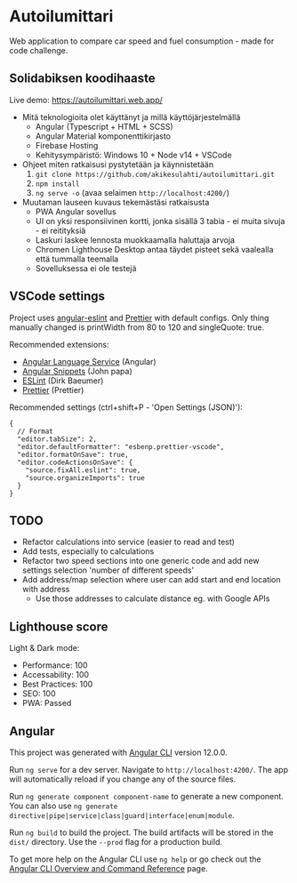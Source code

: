 # Autoilumittari

Web application to compare car speed and fuel consumption - made for code challenge.

## Solidabiksen koodihaaste

Live demo: https://autoilumittari.web.app/

- Mitä teknologioita olet käyttänyt ja millä käyttöjärjestelmällä
  - Angular (Typescript + HTML + SCSS)
  - Angular Material komponenttikirjasto
  - Firebase Hosting
  - Kehitysympäristö: Windows 10 + Node v14 + VSCode
- Ohjeet miten ratkaisusi pystytetään ja käynnistetään
  1. `git clone https://github.com/akikesulahti/autoilumittari.git`
  2. `npm install`
  3. `ng serve -o` (avaa selaimen `http://localhost:4200/`)
- Muutaman lauseen kuvaus tekemästäsi ratkaisusta
  - PWA Angular sovellus
  - UI on yksi responsiivinen kortti, jonka sisällä 3 tabia - ei muita sivuja - ei reitityksiä
  - Laskuri laskee lennosta muokkaamalla haluttaja arvoja
  - Chromen Lighthouse Desktop antaa täydet pisteet sekä vaalealla että tummalla teemalla
  - Sovelluksessa ei ole testejä

## VSCode settings

Project uses [angular-eslint](https://github.com/angular-eslint/angular-eslint) and [Prettier](https://prettier.io/) with default configs.
Only thing manually changed is printWidth from 80 to 120 and singleQuote: true.

Recommended extensions:

- [Angular Language Service](https://angular.io/guide/language-service) (Angular)
- [Angular Snippets](https://github.com/johnpapa/vscode-angular-snippets) (John papa)
- [ESLint](https://github.com/Microsoft/vscode-eslint) (Dirk Baeumer)
- [Prettier](https://prettier.io/) (Prettier)

Recommended settings (ctrl+shift+P - 'Open Settings (JSON)'):

```
{
  // Format
  "editor.tabSize": 2,
  "editor.defaultFormatter": "esbenp.prettier-vscode",
  "editor.formatOnSave": true,
  "editor.codeActionsOnSave": {
    "source.fixAll.eslint": true,
    "source.organizeImports": true
  }
}
```

## TODO

- Refactor calculations into service (easier to read and test)
- Add tests, especially to calculations
- Refactor two speed sections into one generic code and add new settings selection 'number of different speeds'
- Add address/map selection where user can add start and end location with address
  - Use those addresses to calculate distance eg. with Google APIs

## Lighthouse score

Light & Dark mode:

- Performance: 100
- Accessability: 100
- Best Practices: 100
- SEO: 100
- PWA: Passed

## Angular

This project was generated with [Angular CLI](https://github.com/angular/angular-cli) version 12.0.0.

Run `ng serve` for a dev server. Navigate to `http://localhost:4200/`. The app will automatically reload if you change any of the source files.

Run `ng generate component component-name` to generate a new component. You can also use `ng generate directive|pipe|service|class|guard|interface|enum|module`.

Run `ng build` to build the project. The build artifacts will be stored in the `dist/` directory. Use the `--prod` flag for a production build.

To get more help on the Angular CLI use `ng help` or go check out the [Angular CLI Overview and Command Reference](https://angular.io/cli) page.
